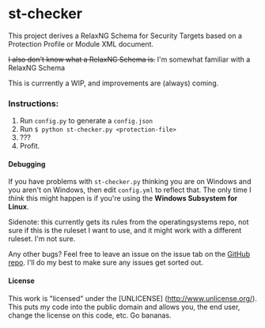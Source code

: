 # st-checker

  

This project derives a RelaxNG Schema for Security Targets based on a Protection Profile or Module XML document.

~~I also don't know what a RelaxNG Schema is.~~ 
I'm somewhat familiar with a RelaxNG Schema

This is currrently a WIP, and improvements are (always) coming.

### Instructions:
1. Run `config.py` to generate a `config.json`
2. Run `$ python st-checker.py <protection-file>`
3. ???
4. Profit. 

#### Debugging
If you have problems with `st-checker.py` thinking you are on Windows and you aren't on Windows, then edit  `config.yml` to reflect that. The only time I *think* this might happen is if you're using the **Windows Subsystem for Linux**. 

Sidenote: this currently gets its rules from the operatingsystems repo, not sure if this is the ruleset I want to use, and it might work with a different ruleset. I'm not sure. 

Any other bugs? Feel free to leave an issue on the issue tab on the [GitHub repo](https://www.github.com/AndroidKitKat/st-checker). I'll do my best to make sure any issues get sorted out. 

#### License
This work is "licensed" under the [UNLICENSE] (http://www.unlicense.org/). This puts my code into the public domain and allows you, the end user, change the license on this code, etc. Go bananas.
